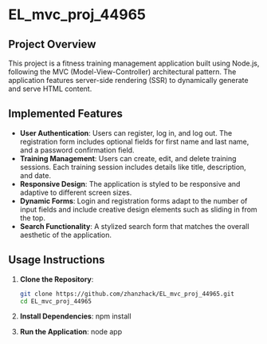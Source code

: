 # EL_mvc_proj_44965

## Project Overview
This project is a fitness training management application built using Node.js, following the MVC (Model-View-Controller) architectural pattern. The application features server-side rendering (SSR) to dynamically generate and serve HTML content.

## Implemented Features
- **User Authentication**: Users can register, log in, and log out. The registration form includes optional fields for first name and last name, and a password confirmation field.
- **Training Management**: Users can create, edit, and delete training sessions. Each training session includes details like title, description, and date.
- **Responsive Design**: The application is styled to be responsive and adaptive to different screen sizes.
- **Dynamic Forms**: Login and registration forms adapt to the number of input fields and include creative design elements such as sliding in from the top.
- **Search Functionality**: A stylized search form that matches the overall aesthetic of the application.

## Usage Instructions
1. **Clone the Repository**:
   ```bash
   git clone https://github.com/zhanzhack/EL_mvc_proj_44965.git
   cd EL_mvc_proj_44965

2. **Install Dependencies**:
   npm install

3. **Run the Application**:
   node app
